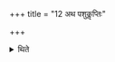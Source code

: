 +++
title = "12 अथ पशुकॢप्तिः"

+++

<details><summary>थिते</summary>

12. Now the order of the sacrificial animals.  
</details>
